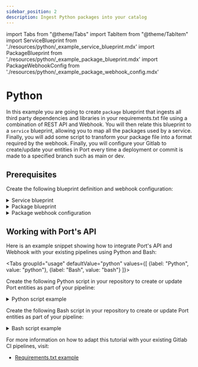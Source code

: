 ```yaml
---
sidebar_position: 2
description: Ingest Python packages into your catalog
---
```


import Tabs from "@theme/Tabs"
import TabItem from "@theme/TabItem"
import ServiceBlueprint from './resources/python/\_example_service_blueprint.mdx'
import PackageBlueprint from './resources/python/\_example_package_blueprint.mdx'
import PackageWebhookConfig from './resources/python/\_example_package_webhook_config.mdx'

# Python

In this example you are going to create `package` blueprint that ingests all third party dependencies and libraries in your requirements.txt file using a combination of REST API and Webhook. You will then relate this blueprint to a `service` blueprint, allowing you to map all the packages used by a service. Finally, you will add some script to transform your package file into a format required by the webhook. Finally, you will configure your Gitlab to create/update your entities in Port every time a deployment or commit is made to a specified branch such as main or dev.

## Prerequisites

Create the following blueprint definition and webhook configuration:

<details>
<summary>Service blueprint</summary>
<ServiceBlueprint/>
</details>

<details>
<summary>Package blueprint</summary>
<PackageBlueprint/>
</details>

<details>
<summary>Package webhook configuration</summary>

<PackageWebhookConfig/>

</details>

## Working with Port's API

Here is an example snippet showing how to integrate Port's API and Webhook with your existing pipelines using Python and Bash:

<Tabs groupId="usage" defaultValue="python" values={[
{label: "Python", value: "python"},
{label: "Bash", value: "bash"}
]}>

<TabItem value="python">

Create the following Python script in your repository to create or update Port entities as part of your pipeline:

<details>
  <summary> Python script example </summary>

```python showLineNumbers
import requests
import json

# Get environment variables using the config object or os.environ["KEY"]
WEBHOOK_URL = os.environ['WEBHOOK_URL'] ## the value of the URL you receive after creating the Port webhook
SERVICE_ID = os.environ['SERVICE_ID'] ## The identifier of your service in Port
PATH_TO_REQUIREMENTS_TXT_FILE = os.environ['PATH_TO_REQUIREMENTS_TXT_FILE']


def add_entity_to_port(entity_object):
    """A function to create the passed entity in Port using the webhook URL

    Params
    --------------
    entity_object: dict
        The entity to add in your Port catalog

    Returns
    --------------
    response: dict
        The response object after calling the webhook
    """
    headers = {"Content-Type": "application/json"}
    response = requests.post(WEBHOOK_URL, json=entity_object, headers=headers)
    return response.json()

def convert_requirements_txt(requirements_txt_path):
    """This function takes a requirements.txt file path, converts all the dependencies into a
    JSON array using three keys (name, version, and id). It then sends this data to Port

    Params
    --------------
    requirements_txt_path: str
        The path to the requirements.txt file relative to the project's root folder

    Returns
    --------------
    response: dict
        The response object after calling the webhook"""
    with open(requirements_txt_path, 'r') as file:
        requirements = file.readlines()

    dependencies = []
    for index, requirement in enumerate(requirements, start=1):
        requirement = requirement.strip()
        if requirement:
            name, version = requirement.split("==")
            pkg_id = f"pkg-{index}"
            dependencies.append({
                'name': name,
                'version': version,
                'id': pkg_id
            })

    converted_data = {
        "service": SERVICE_ID,
        'dependencies': dependencies
    }

    return converted_data

entity_object = convert_requirements_txt(PATH_TO_REQUIREMENTS_TXT_FILE)
webhook_response = add_entity_to_port(entity_object)
print(webhook_response)
```

</details>

</TabItem>

<TabItem value="bash">

Create the following Bash script in your repository to create or update Port entities as part of your pipeline:

<details>
  <summary> Bash script example </summary>

```bash showLineNumbers
#!/bin/sh

# Get environment variables
WEBHOOK_URL="$WEBHOOK_URL"
SERVICE_ID="$SERVICE_ID"
PATH_TO_REQUIREMENTS_TXT_FILE="$PATH_TO_REQUIREMENTS_TXT_FILE"

add_entity_to_port() {
    local entity_object="$1"
    local headers="Accept: application/json"
    local response=$(curl -X POST -H "$headers" -H "Content-Type: application/json" -d "$entity_object" "$WEBHOOK_URL")
    echo "$response"
}

# This function takes a requirements.txt file path, converts all the dependencies into a
# JSON array using three keys (name, version, and id). It then sends this data to Port

#!/bin/sh

convert_requirements_txt() {
    requirements_txt_path="$1"

    # Initialize variables
    index=1
    dependencies=""

    # Read the requirements.txt file line by line
    while IFS= read -r line || [ -n "$line" ]; do
        # Trim leading and trailing whitespace
        line=$(echo "$line" | sed -e 's/^[[:space:]]*//' -e 's/[[:space:]]*$//')

        # Skip empty lines or lines starting with #
        if [ -z "$line" ] || [ "$(printf %.1s "$line")" = "#" ]; then
            continue
        fi

        # Extract the name and version using awk
        name=$(echo "$line" | awk -F'==' '{print $1}')
        version=$(echo "$line" | awk -F'==' '{print $2}')

        # Generate the ID with the format "pkg-<ID>"
        pkg_id="pkg-$index"

        # Add the dependency to the JSON array
        dependencies="$dependencies{\"name\":\"$name\",\"version\":\"$version\",\"id\":\"$pkg_id\"},"

        # Increment the index
        index=$((index + 1))
    done < "$requirements_txt_path"

    # Remove the trailing comma from the dependencies string
    dependencies=$(echo "$dependencies" | sed 's/,$//')

    # Generate the final JSON object and send it to Port
    local entity_object="{\"service\":\"$SERVICE_ID\",\"dependencies\":[${dependencies}]}"

    local webhook_response=$(add_entity_to_port "$entity_object")
    echo "$webhook_response"

}
# Example usage

converted_data=$(convert_requirements_txt "$PATH_TO_REQUIREMENTS_TXT_FILE")
echo "$converted_data"
```

</details>

</TabItem>
</Tabs>

For more information on how to adapt this tutorial with your existing Gitlab CI pipelines, visit:

- [Requirements.txt example](https://github.com/port-labs/requirements-file-webhook-example)
